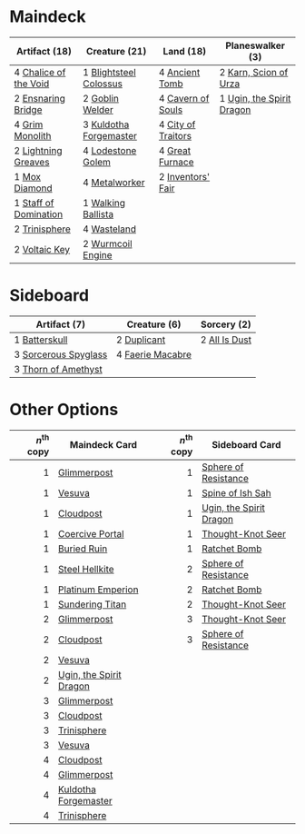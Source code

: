 
# Maindeck

|                                         Artifact (18)                                          |                                          Creature (21)                                          |                                          Land (18)                                          |                                          Planeswalker (3)                                          |
|------------------------------------------------------------------------------------------------|-------------------------------------------------------------------------------------------------|---------------------------------------------------------------------------------------------|----------------------------------------------------------------------------------------------------|
|4 [Chalice of the Void](http://gatherer.wizards.com/Pages/Card/Details.aspx?multiverseid=370411)|1 [Blightsteel Colossus](http://gatherer.wizards.com/Pages/Card/Details.aspx?multiverseid=221563)|4 [Ancient Tomb](http://gatherer.wizards.com/Pages/Card/Details.aspx?multiverseid=382842)    |2 [Karn, Scion of Urza](http://gatherer.wizards.com/Pages/Card/Details.aspx?multiverseid=442889)    |
|2 [Ensnaring Bridge](http://gatherer.wizards.com/Pages/Card/Details.aspx?multiverseid=442213)   |2 [Goblin Welder](http://gatherer.wizards.com/Pages/Card/Details.aspx?multiverseid=None)         |4 [Cavern of Souls](http://gatherer.wizards.com/Pages/Card/Details.aspx?multiverseid=426057) |1 [Ugin, the Spirit Dragon](http://gatherer.wizards.com/Pages/Card/Details.aspx?multiverseid=394086)|
|4 [Grim Monolith](http://gatherer.wizards.com/Pages/Card/Details.aspx?multiverseid=12626)       |3 [Kuldotha Forgemaster](http://gatherer.wizards.com/Pages/Card/Details.aspx?multiverseid=215098)|4 [City of Traitors](http://gatherer.wizards.com/Pages/Card/Details.aspx?multiverseid=397543)|                                                                                                    |
|2 [Lightning Greaves](http://gatherer.wizards.com/Pages/Card/Details.aspx?multiverseid=None)    |4 [Lodestone Golem](http://gatherer.wizards.com/Pages/Card/Details.aspx?multiverseid=397736)     |4 [Great Furnace](http://gatherer.wizards.com/Pages/Card/Details.aspx?multiverseid=205284)   |                                                                                                    |
|1 [Mox Diamond](http://gatherer.wizards.com/Pages/Card/Details.aspx?multiverseid=212634)        |4 [Metalworker](http://gatherer.wizards.com/Pages/Card/Details.aspx?multiverseid=15246)          |2 [Inventors' Fair](http://gatherer.wizards.com/Pages/Card/Details.aspx?multiverseid=417820) |                                                                                                    |
|1 [Staff of Domination](http://gatherer.wizards.com/Pages/Card/Details.aspx?multiverseid=425819)|1 [Walking Ballista](http://gatherer.wizards.com/Pages/Card/Details.aspx?multiverseid=423848)    |                                                                                             |                                                                                                    |
|2 [Trinisphere](http://gatherer.wizards.com/Pages/Card/Details.aspx?multiverseid=425823)        |4 [Wasteland](http://gatherer.wizards.com/Pages/Card/Details.aspx?multiverseid=None)             |                                                                                             |                                                                                                    |
|2 [Voltaic Key](http://gatherer.wizards.com/Pages/Card/Details.aspx?multiverseid=207889)        |2 [Wurmcoil Engine](http://gatherer.wizards.com/Pages/Card/Details.aspx?multiverseid=None)       |                                                                                             |                                                                                                    |


# Sideboard

|                                         Artifact (7)                                          |                                       Creature (6)                                        |                                     Sorcery (2)                                      |
|-----------------------------------------------------------------------------------------------|-------------------------------------------------------------------------------------------|--------------------------------------------------------------------------------------|
|1 [Batterskull](http://gatherer.wizards.com/Pages/Card/Details.aspx?multiverseid=None)         |2 [Duplicant](http://gatherer.wizards.com/Pages/Card/Details.aspx?multiverseid=413762)     |2 [All Is Dust](http://gatherer.wizards.com/Pages/Card/Details.aspx?multiverseid=None)|
|3 [Sorcerous Spyglass](http://gatherer.wizards.com/Pages/Card/Details.aspx?multiverseid=435407)|4 [Faerie Macabre](http://gatherer.wizards.com/Pages/Card/Details.aspx?multiverseid=370410)|                                                                                      |
|3 [Thorn of Amethyst](http://gatherer.wizards.com/Pages/Card/Details.aspx?multiverseid=140166) |                                                                                           |                                                                                      |


# Other Options

|*n*<sup>th</sup> copy|                                          Maindeck Card                                           |*n*<sup>th</sup> copy|                                          Sideboard Card                                          |
|--------------------:|--------------------------------------------------------------------------------------------------|--------------------:|--------------------------------------------------------------------------------------------------|
|                    1|[Glimmerpost](http://gatherer.wizards.com/Pages/Card/Details.aspx?multiverseid=209043)            |                    1|[Sphere of Resistance](http://gatherer.wizards.com/Pages/Card/Details.aspx?multiverseid=383106)   |
|                    1|[Vesuva](http://gatherer.wizards.com/Pages/Card/Details.aspx?multiverseid=159820)                 |                    1|[Spine of Ish Sah](http://gatherer.wizards.com/Pages/Card/Details.aspx?multiverseid=446956)       |
|                    1|[Cloudpost](http://gatherer.wizards.com/Pages/Card/Details.aspx?multiverseid=None)                |                    1|[Ugin, the Spirit Dragon](http://gatherer.wizards.com/Pages/Card/Details.aspx?multiverseid=394086)|
|                    1|[Coercive Portal](http://gatherer.wizards.com/Pages/Card/Details.aspx?multiverseid=382894)        |                    1|[Thought-Knot Seer](http://gatherer.wizards.com/Pages/Card/Details.aspx?multiverseid=407519)      |
|                    1|[Buried Ruin](http://gatherer.wizards.com/Pages/Card/Details.aspx?multiverseid=446977)            |                    1|[Ratchet Bomb](http://gatherer.wizards.com/Pages/Card/Details.aspx?multiverseid=None)             |
|                    1|[Steel Hellkite](http://gatherer.wizards.com/Pages/Card/Details.aspx?multiverseid=None)           |                    2|[Sphere of Resistance](http://gatherer.wizards.com/Pages/Card/Details.aspx?multiverseid=383106)   |
|                    1|[Platinum Emperion](http://gatherer.wizards.com/Pages/Card/Details.aspx?multiverseid=215092)      |                    2|[Ratchet Bomb](http://gatherer.wizards.com/Pages/Card/Details.aspx?multiverseid=None)             |
|                    1|[Sundering Titan](http://gatherer.wizards.com/Pages/Card/Details.aspx?multiverseid=442222)        |                    2|[Thought-Knot Seer](http://gatherer.wizards.com/Pages/Card/Details.aspx?multiverseid=407519)      |
|                    2|[Glimmerpost](http://gatherer.wizards.com/Pages/Card/Details.aspx?multiverseid=209043)            |                    3|[Thought-Knot Seer](http://gatherer.wizards.com/Pages/Card/Details.aspx?multiverseid=407519)      |
|                    2|[Cloudpost](http://gatherer.wizards.com/Pages/Card/Details.aspx?multiverseid=None)                |                    3|[Sphere of Resistance](http://gatherer.wizards.com/Pages/Card/Details.aspx?multiverseid=383106)   |
|                    2|[Vesuva](http://gatherer.wizards.com/Pages/Card/Details.aspx?multiverseid=159820)                 |                     |                                                                                                  |
|                    2|[Ugin, the Spirit Dragon](http://gatherer.wizards.com/Pages/Card/Details.aspx?multiverseid=394086)|                     |                                                                                                  |
|                    3|[Glimmerpost](http://gatherer.wizards.com/Pages/Card/Details.aspx?multiverseid=209043)            |                     |                                                                                                  |
|                    3|[Cloudpost](http://gatherer.wizards.com/Pages/Card/Details.aspx?multiverseid=None)                |                     |                                                                                                  |
|                    3|[Trinisphere](http://gatherer.wizards.com/Pages/Card/Details.aspx?multiverseid=425823)            |                     |                                                                                                  |
|                    3|[Vesuva](http://gatherer.wizards.com/Pages/Card/Details.aspx?multiverseid=159820)                 |                     |                                                                                                  |
|                    4|[Cloudpost](http://gatherer.wizards.com/Pages/Card/Details.aspx?multiverseid=None)                |                     |                                                                                                  |
|                    4|[Glimmerpost](http://gatherer.wizards.com/Pages/Card/Details.aspx?multiverseid=209043)            |                     |                                                                                                  |
|                    4|[Kuldotha Forgemaster](http://gatherer.wizards.com/Pages/Card/Details.aspx?multiverseid=215098)   |                     |                                                                                                  |
|                    4|[Trinisphere](http://gatherer.wizards.com/Pages/Card/Details.aspx?multiverseid=425823)            |                     |                                                                                                  |

